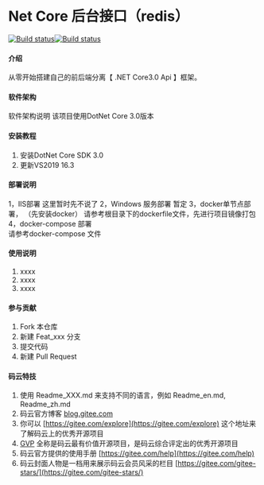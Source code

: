 # Net Core 后台接口（redis）
[![Build status](https://dev.azure.com/yunqian8/Blog.Core.Api/_apis/build/status/Blog.Core.Api-ASP.NET%20Core-CI)](https://dev.azure.com/yunqian8/Blog.Core.Api/_build/latest?definitionId=4)[![Build status](https://github.com/yunqian007/Demo.Core.Api/workflows/.NET%20Core/badge.svg)](https://github.com/yunqian007/Demo.Core.Api/actions)
#### 介绍
从零开始搭建自己的前后端分离【 .NET Core3.0 Api 】框架。

#### 软件架构
软件架构说明
该项目使用DotNet Core 3.0版本


#### 安装教程

1. 安装DotNet Core SDK 3.0
2. 更新VS2019 16.3

#### 部署说明
1，IIS部署  这里暂时先不说了
2，Windows 服务部署   暂定
3，docker单节点部署， （先安装docker）
    请参考根目录下的dockerfile文件，先进行项目镜像打包
4，docker-compose 部署   
    请参考docker-compose 文件

#### 使用说明

1. xxxx
2. xxxx
3. xxxx

#### 参与贡献

1. Fork 本仓库
2. 新建 Feat_xxx 分支
3. 提交代码
4. 新建 Pull Request


#### 码云特技

1. 使用 Readme\_XXX.md 来支持不同的语言，例如 Readme\_en.md, Readme\_zh.md
2. 码云官方博客 [blog.gitee.com](https://blog.gitee.com)
3. 你可以 [https://gitee.com/explore](https://gitee.com/explore) 这个地址来了解码云上的优秀开源项目
4. [GVP](https://gitee.com/gvp) 全称是码云最有价值开源项目，是码云综合评定出的优秀开源项目
5. 码云官方提供的使用手册 [https://gitee.com/help](https://gitee.com/help)
6. 码云封面人物是一档用来展示码云会员风采的栏目 [https://gitee.com/gitee-stars/](https://gitee.com/gitee-stars/)
